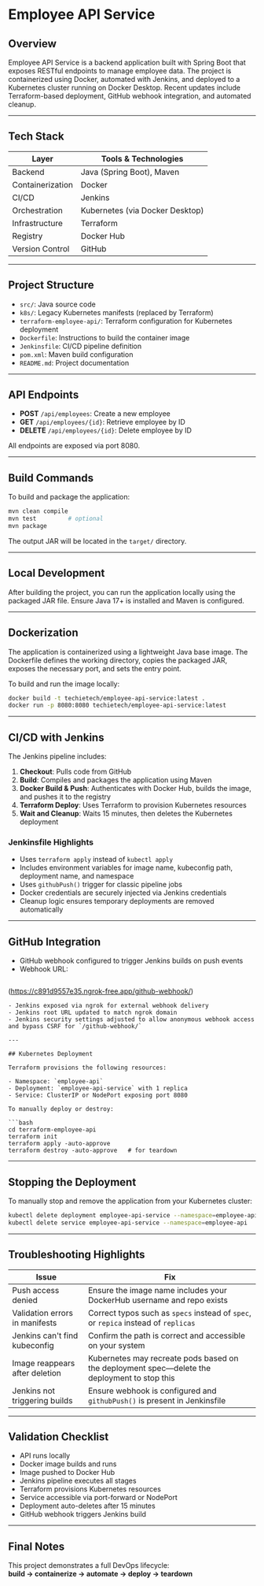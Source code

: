 
# Employee API Service

## Overview 

Employee API Service is a backend application built with Spring Boot that exposes RESTful endpoints to manage employee data. The project is containerized using Docker, automated with Jenkins, and deployed to a Kubernetes cluster running on Docker Desktop. Recent updates include Terraform-based deployment, GitHub webhook integration, and automated cleanup.

---

## Tech Stack

| Layer              | Tools & Technologies                          |
|-------------------|-----------------------------------------------|
| Backend            | Java (Spring Boot), Maven                     |
| Containerization   | Docker                                        |
| CI/CD              | Jenkins                                       |
| Orchestration      | Kubernetes (via Docker Desktop)               |
| Infrastructure     | Terraform                                     |
| Registry           | Docker Hub                                    |
| Version Control    | GitHub                                        |

---

## Project Structure

- `src/`: Java source code  
- `k8s/`: Legacy Kubernetes manifests (replaced by Terraform)  
- `terraform-employee-api/`: Terraform configuration for Kubernetes deployment  
- `Dockerfile`: Instructions to build the container image  
- `Jenkinsfile`: CI/CD pipeline definition  
- `pom.xml`: Maven build configuration  
- `README.md`: Project documentation  

---

## API Endpoints

- **POST** `/api/employees`: Create a new employee  
- **GET** `/api/employees/{id}`: Retrieve employee by ID  
- **DELETE** `/api/employees/{id}`: Delete employee by ID  

All endpoints are exposed via port 8080.

---

## Build Commands

To build and package the application:

```bash
mvn clean compile
mvn test         # optional
mvn package
```

The output JAR will be located in the `target/` directory.

---

## Local Development

After building the project, you can run the application locally using the packaged JAR file. Ensure Java 17+ is installed and Maven is configured.

---

## Dockerization

The application is containerized using a lightweight Java base image. The Dockerfile defines the working directory, copies the packaged JAR, exposes the necessary port, and sets the entry point.

To build and run the image locally:

```bash
docker build -t techietech/employee-api-service:latest .
docker run -p 8080:8080 techietech/employee-api-service:latest
```

---

## CI/CD with Jenkins

The Jenkins pipeline includes:

1. **Checkout**: Pulls code from GitHub  
2. **Build**: Compiles and packages the application using Maven  
3. **Docker Build & Push**: Authenticates with Docker Hub, builds the image, and pushes it to the registry  
4. **Terraform Deploy**: Uses Terraform to provision Kubernetes resources  
5. **Wait and Cleanup**: Waits 15 minutes, then deletes the Kubernetes deployment

### Jenkinsfile Highlights

- Uses `terraform apply` instead of `kubectl apply`
- Includes environment variables for image name, kubeconfig path, deployment name, and namespace
- Uses `githubPush()` trigger for classic pipeline jobs
- Docker credentials are securely injected via Jenkins credentials
- Cleanup logic ensures temporary deployments are removed automatically

---

## GitHub Integration

- GitHub webhook configured to trigger Jenkins builds on push events
- Webhook URL:  
  ```
(https://c891d9557e35.ngrok-free.app/github-webhook/)
  ```
- Jenkins exposed via ngrok for external webhook delivery
- Jenkins root URL updated to match ngrok domain
- Jenkins security settings adjusted to allow anonymous webhook access and bypass CSRF for `/github-webhook/`

---

## Kubernetes Deployment

Terraform provisions the following resources:

- Namespace: `employee-api`
- Deployment: `employee-api-service` with 1 replica
- Service: ClusterIP or NodePort exposing port 8080

To manually deploy or destroy:

```bash
cd terraform-employee-api
terraform init
terraform apply -auto-approve
terraform destroy -auto-approve   # for teardown
```

---

## Stopping the Deployment

To manually stop and remove the application from your Kubernetes cluster:

```bash
kubectl delete deployment employee-api-service --namespace=employee-api
kubectl delete service employee-api-service --namespace=employee-api   # optional
```

---

## Troubleshooting Highlights

| Issue                          | Fix                                                                 |
|-------------------------------|----------------------------------------------------------------------|
| Push access denied             | Ensure the image name includes your DockerHub username and repo exists |
| Validation errors in manifests | Correct typos such as `specs` instead of `spec`, or `repica` instead of `replicas` |
| Jenkins can't find kubeconfig  | Confirm the path is correct and accessible on your system           |
| Image reappears after deletion | Kubernetes may recreate pods based on the deployment spec—delete the deployment to stop this |
| Jenkins not triggering builds  | Ensure webhook is configured and `githubPush()` is present in Jenkinsfile |

---

## Validation Checklist

- API runs locally  
- Docker image builds and runs  
- Image pushed to Docker Hub  
- Jenkins pipeline executes all stages  
- Terraform provisions Kubernetes resources  
- Service accessible via port-forward or NodePort  
- Deployment auto-deletes after 15 minutes  
- GitHub webhook triggers Jenkins build  

---

## Final Notes

This project demonstrates a full DevOps lifecycle:  
**build → containerize → automate → deploy → teardown**
